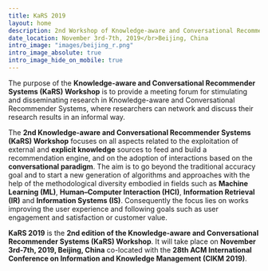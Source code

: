 ```yaml
---
title: KaRS 2019
layout: home
description: 2nd Workshop of Knowledge-aware and Conversational Recommender Systems
date_location: November 3rd-7th, 2019</br>Beijing, China
intro_image: "images/beijing_r.png"
intro_image_absolute: true
intro_image_hide_on_mobile: true
---
```


The purpose of the **Knowledge-aware and Conversational Recommender Systems (KaRS) Workshop** is to provide a meeting forum for stimulating and disseminating research in Knowledge-aware and Conversational Recommender Systems, where researchers can network and discuss their research results in an informal way.

The **2nd Knowledge-aware and Conversational Recommender Systems (KaRS) Workshop** focuses on all aspects related to the exploitation of external and **explicit knowledge** sources to feed and build a recommendation engine, and on the adoption of interactions based on the **conversational paradigm**. The aim is to go beyond the traditional accuracy goal and to start a new generation of algorithms and approaches with the help of the methodological diversity embodied in fields such as **Machine Learning (ML)**, **Human–Computer Interaction (HCI)**, **Information Retrieval (IR)** and **Information Systems (IS)**. Consequently the focus lies on works improving the user experience and following goals such as user engagement and satisfaction or customer value.

**KaRS 2019** is the **2nd edition of the Knowledge-aware and Conversational Recommender Systems (KaRS) Workshop**. It will take place on **November 3rd-7th, 2019, Beijing, China** co-located with the **28th ACM International Conference on Information and Knowledge Management (CIKM 2019)**.
